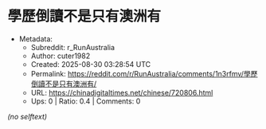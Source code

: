 # 學歷倒讀不是只有澳洲有

- Metadata:
  - Subreddit: r_RunAustralia
  - Author: cuter1982
  - Created: 2025-08-30 03:28:54 UTC
  - Permalink: https://reddit.com/r/RunAustralia/comments/1n3rfmv/學歷倒讀不是只有澳洲有/
  - URL: https://chinadigitaltimes.net/chinese/720806.html
  - Ups: 0 | Ratio: 0.4 | Comments: 0

_(no selftext)_
